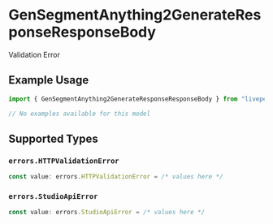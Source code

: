 # GenSegmentAnything2GenerateResponseResponseBody

Validation Error

## Example Usage

```typescript
import { GenSegmentAnything2GenerateResponseResponseBody } from "livepeer/models/errors";

// No examples available for this model
```

## Supported Types

### `errors.HTTPValidationError`

```typescript
const value: errors.HTTPValidationError = /* values here */
```

### `errors.StudioApiError`

```typescript
const value: errors.StudioApiError = /* values here */
```

